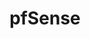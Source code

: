 ---
title: "pfSense"
level: 3
category: "other-software"
tags:
  - "server"
  - "networking"
description: "I'm currently using pfSense as a router and firewall to control my home network, a great alternative to the limited software that comes with traditional routers."
lastUsed: "Recently"
projects:
  - title: "Improving the Home Network"
    uri: personal-home-network
---